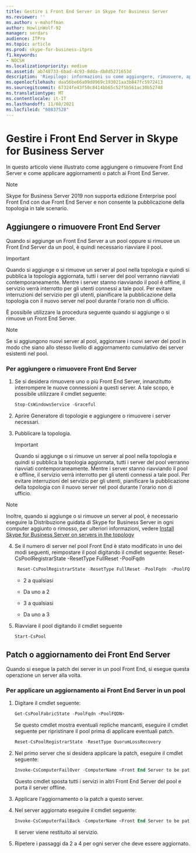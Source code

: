 ```yaml
---
title: Gestire i Front End Server in Skype for Business Server
ms.reviewer: ''
ms.author: v-mahoffman
author: HowlinWolf-92
manager: serdars
audience: ITPro
ms.topic: article
ms.prod: skype-for-business-itpro
f1.keywords:
- NOCSH
ms.localizationpriority: medium
ms.assetid: ab748733-6bad-4c93-8dda-db8d5271653d
description: 'Riepilogo: informazioni su come aggiungere, rimuovere, applicare patch o aggiornare Front End Server in Skype for Business Server.'
ms.openlocfilehash: daa56be66a09d0969c193021aa3b847fc5972413
ms.sourcegitcommit: 67324fe43f50c8414bb65c52f5b561ac30b52748
ms.translationtype: MT
ms.contentlocale: it-IT
ms.lasthandoff: 11/08/2021
ms.locfileid: "60837528"
---
```

# <a name="manage-front-end-servers-in-skype-for-business-server"></a>Gestire i Front End Server in Skype for Business Server
 
In questo articolo viene illustrato come aggiungere o rimuovere Front End Server e come applicare aggiornamenti o patch ai Front End Server.

  > [!NOTE]
> Skype for Business Server 2019 non supporta edizione Enterprise pool Front End con due Front End Server e non consente la pubblicazione della topologia in tale scenario.

## <a name="add-or-remove-front-end-servers"></a>Aggiungere o rimuovere Front End Server
  
Quando si aggiunge un Front End Server a un pool oppure si rimuove un Front End Server da un pool, è quindi necessario riavviare il pool. 
  
> [!IMPORTANT]
> Quando si aggiunge o si rimuove un server al pool nella topologia e quindi si pubblica la topologia aggiornata, tutti i server del pool verranno riavviati contemporaneamente. Mentre i server stanno riavviando il pool è offline, il servizio verrà interrotto per gli utenti connessi a tale pool. Per evitare interruzioni del servizio per gli utenti, pianificare la pubblicazione della topologia con il nuovo server nel pool durante l'orario non di ufficio. 
  
È possibile utilizzare la procedura seguente quando si aggiunge o si rimuove un Front End Server.
  
> [!NOTE]
> Se si aggiungono nuovi server al pool, aggiornare i nuovi server del pool in modo che siano allo stesso livello di aggiornamento cumulativo dei server esistenti nel pool. 
  
### <a name="to-add-or-remove-front-end-servers"></a>Per aggiungere o rimuovere Front End Server

1. Se si desidera rimuovere uno o più Front End Server, innanzitutto interrompere le nuove connessioni a questi server. A tale scopo, è possibile utilizzare il cmdlet seguente:
    
   ```PowerShell
   Stop-CsWindowsService -Graceful
   ```

2. Aprire Generatore di topologie e aggiungere o rimuovere i server necessari. 
    
3. Pubblicare la topologia.
    
    > [!IMPORTANT]
    > Quando si aggiunge o si rimuove un server al pool nella topologia e quindi si pubblica la topologia aggiornata, tutti i server del pool verranno riavviati contemporaneamente. Mentre i server stanno riavviando il pool è offline, il servizio verrà interrotto per gli utenti connessi a tale pool. Per evitare interruzioni del servizio per gli utenti, pianificare la pubblicazione della topologia con il nuovo server nel pool durante l'orario non di ufficio. 
  
  > [!NOTE]
> Inoltre, quando si aggiunge o si rimuove un server al pool, è necessario eseguire la Distribuzione guidata di Skype for Business Server in ogni computer aggiunto o rimosso, per ulteriori informazioni, vedere [Install Skype for Business Server on servers in the topology](../../deploy/install/install-skype-for-business-server.md)
  
4. Se il numero di server nel pool Front End è stato modificato in uno dei modi seguenti, reimpostare il pool digitando il cmdlet seguente: Reset-CsPoolRegistrarState -ResetType FullReset -PoolFqdn 
    
   ```PowerShell
    Reset-CsPoolRegistrarState -ResetType FullReset -PoolFqdn  <PoolFQDN>
   ```

     - 2 a qualsiasi
    
     - Da uno a 2
    
     - 3 a qualsiasi
    
     - Da uno a 3
    
5. Riavviare il pool digitando il cmdlet seguente
    
   ```PowerShell
   Start-CsPool
   ```

## <a name="patch-or-update-front-end-servers"></a>Patch o aggiornamento dei Front End Server

Quando si esegue la patch dei server in un pool Front End, si esegue questa operazione un server alla volta. 
  
### <a name="to-apply-an-upgrade-to-the-front-end-servers-in-a-pool"></a>Per applicare un aggiornamento ai Front End Server in un pool

1. Digitare il cmdlet seguente:
    
   ```PowerShell
   Get-CsPoolFabricState -PoolFqdn <PoolFQDN>
   ```

     Se questo cmdlet mostra eventuali repliche mancanti, eseguire il cmdlet seguente per ripristinare il pool prima di applicare eventuali patch.
    
   ```PowerShell
   Reset-CsPoolRegistrarState -ResetType QuorumLossRecovery
   ```

2. Nel primo server che si desidera applicare la patch, eseguire il cmdlet seguente:
    
   ```PowerShell
   Invoke-CsComputerFailOver -ComputerName <Front End Server to be patched>
   ```

    Questo cmdlet sposta tutti i servizi in altri Front End Server del pool e porta il server offline.
    
3. Applicare l'aggiornamento o la patch a questo server.
    
4. Nel server aggiornato eseguire il cmdlet seguente:
    
   ```PowerShell
   Invoke-CsComputerFailBack -ComputerName <Front End Server to be patched>
   ```

    Il server viene restituito al servizio.
    
5. Ripetere i passaggi da 2 a 4 per ogni server che deve essere aggiornato.
